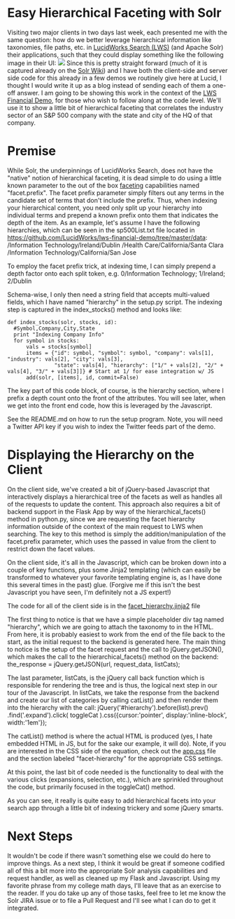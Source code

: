 Easy Hierarchical Faceting with Solr
==================

Visiting two major clients in two days last week, each presented me with the same question: how do we better leverage hierarchical information like taxonomies, file paths, etc.
in <a href="http://www.lucidworks.com/download">LucidWorks Search (LWS)</a> (and Apache Solr) their applications, such that they could display something like the following image in their UI:
<img src="hierachical-screen.png"/>
  Since this is pretty straight forward (much of it is captured already
 on the <a href="http://wiki.apache.org/solr/HierarchicalFaceting">Solr Wiki</a>) and I have both
the client-side and server side code for this already in a few demos we routinely give here at Lucid, I thought I would write it up as a blog
instead of sending each of them a one-off answer.  I am going to be showing this work in the context of the
<a href="http://www.github.com/lucidworks/lws-financial-demo">LWS Financial Demo</a>, for those who wish to follow along at the code level.  We'll use it
to show a little bit of hierarchical faceting that correlates the industry sector of an S&P 500 company with the state and city of the HQ of that company.

Premise
==================

While Solr, the underpinnings of LucidWorks Search, does not have the "native" notion of hierarchical faceting, it is dead simple to do
using a little known parameter to the out of the box <a href="https://cwiki.apache.org/confluence/display/solr/Faceting">faceting</a> capabilities
named "facet.prefix".  The facet prefix parameter simply filters out any terms in the candidate set of terms that don't include the prefix.  Thus, when indexing
your hierarchical content, you need only split up your hierarchy into individual terms and prepend a known prefix onto them that indicates the depth
of the item.  As an example, let's assume I have the following hierarchies, which can be seen in the sp500List.txt file located in
<a href="https://github.com/LucidWorks/lws-financial-demo/tree/master/data">https://github.com/LucidWorks/lws-financial-demo/tree/master/data</a>:
  /Information Technology/Ireland/Dublin
  /Health Care/California/Santa Clara
  /Information Technology/California/San Jose

To employ the facet prefix trick, at indexing time, I can simply prepend
a depth factor onto each split token, e.g. 0/Information Technology; 1/Ireland; 2/Dublin

Schema-wise, I only then need a string field that accepts multi-valued fields, which I have named "hierarchy" in the setup.py
script.  The indexing step is captured in the index_stocks() method and looks like:

    def index_stocks(solr, stocks, id):
      #Symbol,Company,City,State
      print "Indexing Company Info"
      for symbol in stocks:
          vals = stocks[symbol]
          items = {"id": symbol, "symbol": symbol, "company": vals[1], "industry": vals[2], "city": vals[3],
                   "state": vals[4], "hierarchy": ["1/" + vals[2], "2/" + vals[4], "3/" + vals[3]]} # Start at 1/ for ease integration w/ JS
          add(solr, [items], id, commit=False)


The key part of this code block, of course, is the hierarchy section, where I prefix a depth count onto the front of the attributes.  You will
see later, when we get into the front end code, how this is leveraged by the Javascript.

See the README.md on how to run the setup program.  Note, you will need a Twitter API key if you wish to index the Twitter feeds part of the demo.

Displaying the Hierarchy on the Client
==================

On the client side, we've created a bit of jQuery-based Javascript that interactively displays a hierarchical tree of the facets as well
as handles all of the requests to update the content.  This approach also requires a bit of backend support in the Flask App by way of the
hierarchical_facets() method in python.py, since we are requesting the facet hierarchy information outside of the context of the main request
to LWS when searching.  The key to this method is simply the addition/manipulation of the facet.prefix parameter, which uses the passed in value from the client
to restrict down the facet values.

On the client side, it's all in the Javascript, which can be broken down into a couple of key functions, plus
some Jinja2 templating (which can easily be transformed to whatever your favorite templating engine is, as I have done this
several times in the past) glue.  (Forgive me if this isn't the best Javascript you have seen, I'm definitely not a JS expert!)

The code for all of the client side is in the <a href="https://github.com/LucidWorks/lws-financial-demo/blob/master/src/main/python/templates/facet_hierarchy.jinja2">facet_hierarchy.jinja2</a> file

The first thing to notice is that we have a simple placeholder div tag named "hierarchy", which we are going to attach the taxonomy to in the HTML.
From here, it is probably easiest to work from the end of the file back to the start, as the initial request
to the backend is generated here.  The main thing to notice is the setup of the facet request and the call to jQuery.getJSON(), which
makes the call to the hierarchical_facets() method on the backend:
    the_response = jQuery.getJSON(url, request_data, listCats);

The last parameter, listCats, is the jQuery call back function which is responsible for rendering the tree and is thus, the logical
next step in our tour of the Javascript.  In listCats, we take the response from the backend and create our list of
categories by calling catList() and then render them into the hierarchy with the call:
    jQuery('#hierarchy').before(list).prev()
          .find('.expand').click( toggleCat ).css({cursor:'pointer', display:'inline-block', width:'1em'});

The catList() method is where the actual HTML is produced (yes, I hate embedded HTML in JS, but for the sake our example, it will do).
Note, if you are interested in the CSS side of the equation, check out the <a href="https://github.com/LucidWorks/lws-financial-demo/blob/master/src/main/python/static/css/app.css">app.css</a>
file and the section labeled "facet-hierarchy" for the appropriate CSS settings.

At this point, the last bit of code needed is the functionality to deal with the various clicks (expansions, selection, etc.), which
are sprinkled throughout the code, but primarily focused in the toggleCat() method.

As you can see, it really is quite easy to add hierarchical facets into your search app through a little bit of indexing trickery
and some jQuery smarts.

Next Steps
==================

It wouldn't be code if there wasn't something else we could do here to improve things.  As a next step, I think it would be great
if someone codified all of this a bit more into the appropriate Solr analysis capabilities and request handler, as well as cleaned up
my Flask and Javascript.  Using my favorite phrase from my college math days, I'll leave that as an exercise to the reader.  If you do
take up any of those tasks, feel free to let me know the Solr JIRA issue or to file a Pull Request and I'll see what I can do
to get it integrated.
